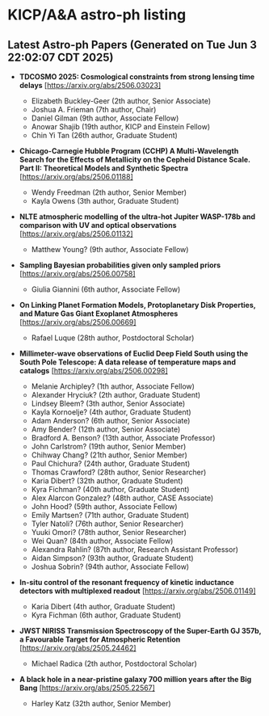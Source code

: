 # KICP/A&A astro-ph listing

## Latest Astro-ph Papers (Generated on Tue Jun  3 22:02:07 CDT 2025)

- **TDCOSMO 2025: Cosmological constraints from strong lensing time delays**
[https://arxiv.org/abs/2506.03023]
  + Elizabeth Buckley-Geer (2th author, Senior Associate)
  + Joshua A. Frieman (7th author, Chair)
  + Daniel Gilman (9th author, Associate Fellow)
  + Anowar Shajib (19th author, KICP and Einstein Fellow)
  + Chin Yi Tan (26th author, Graduate Student)

- **Chicago-Carnegie Hubble Program (CCHP) A Multi-Wavelength Search for the Effects of Metallicity on the Cepheid Distance Scale. Part II: Theoretical Models and Synthetic Spectra**
[https://arxiv.org/abs/2506.01188]
  + Wendy Freedman (2th author, Senior Member)
  + Kayla Owens (3th author, Graduate Student)

- **NLTE atmospheric modelling of the ultra-hot Jupiter WASP-178b and comparison with UV and optical observations**
[https://arxiv.org/abs/2506.01132]
  + Matthew Young? (9th author, Associate Fellow)

- **Sampling Bayesian probabilities given only sampled priors**
[https://arxiv.org/abs/2506.00758]
  + Giulia Giannini (6th author, Associate Fellow)

- **On Linking Planet Formation Models, Protoplanetary Disk Properties, and Mature Gas Giant Exoplanet Atmospheres**
[https://arxiv.org/abs/2506.00669]
  + Rafael Luque (28th author, Postdoctoral Scholar)

- **Millimeter-wave observations of Euclid Deep Field South using the South Pole Telescope: A data release of temperature maps and catalogs**
[https://arxiv.org/abs/2506.00298]
  + Melanie Archipley? (1th author, Associate Fellow)
  + Alexander Hryciuk? (2th author, Graduate Student)
  + Lindsey Bleem? (3th author, Senior Associate)
  + Kayla Kornoelje? (4th author, Graduate Student)
  + Adam Anderson? (6th author, Senior Associate)
  + Amy Bender? (12th author, Senior Associate)
  + Bradford A. Benson? (13th author, Associate Professor)
  + John Carlstrom? (19th author, Senior Member)
  + Chihway Chang? (21th author, Senior Member)
  + Paul Chichura? (24th author, Graduate Student)
  + Thomas Crawford? (28th author, Senior Researcher)
  + Karia Dibert? (32th author, Graduate Student)
  + Kyra Fichman? (40th author, Graduate Student)
  + Alex Alarcon Gonzalez? (48th author, CASE Associate)
  + John Hood? (59th author, Associate Fellow)
  + Emily Martsen? (71th author, Graduate Student)
  + Tyler Natoli? (76th author, Senior Researcher)
  + Yuuki Omori? (78th author, Senior Researcher)
  + Wei Quan? (84th author, Associate Fellow)
  + Alexandra Rahlin? (87th author, Research Assistant Professor)
  + Aidan Simpson? (93th author, Graduate Student)
  + Joshua Sobrin? (94th author, Associate Fellow)

- **In-situ control of the resonant frequency of kinetic inductance detectors with multiplexed readout**
[https://arxiv.org/abs/2506.01149]
  + Karia Dibert (4th author, Graduate Student)
  + Kyra Fichman (6th author, Graduate Student)

- **JWST NIRISS Transmission Spectroscopy of the Super-Earth GJ 357b, a Favourable Target for Atmospheric Retention**
[https://arxiv.org/abs/2505.24462]
  + Michael Radica (2th author, Postdoctoral Scholar)

- **A black hole in a near-pristine galaxy 700 million years after the Big Bang**
[https://arxiv.org/abs/2505.22567]
  + Harley Katz (32th author, Senior Member)

